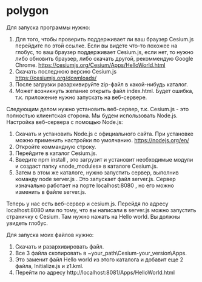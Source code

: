 # polygon

Для запуска программы нужно:
1. Для того, чтобы проверить поддерживает ли ваш браузер Cesium.js перейдите по этой ссылке. Если вы видете что-то похожее на глобус,
то ваш браузер поддерживает Cesium.js, если нет, то нужно либо обновить браузер, либо скачать другой, рекоммендую Google Chrome. 
https://cesiumjs.org/Cesium/Apps/HelloWorld.html
2. Скачать последнюю версию Cesium.js 
https://cesiumjs.org/downloads/
3. После загрузки разархивируйте zip-файл в какой-нибудь каталог.
4. Может возникнуть желание открыть файл index.html. Будет ошибка, т.к. приложение нужно запускать на веб-сервере.

Следующим делом нужно установить веб-сервер, т.к. Cesium.js - это полностью клиентская сторона.  Мы будем использовать Node.js. 
Настройка веб-сервера с помощью Node.js:
1. Скачать и установить Node.js с официального сайта. При установке можно применить настройки по умолчанию.
https://nodejs.org/en/
2. Откройте коммандную строку.
3. Перейдите в каталог Cesium.js.
4. Введите npm install , это загрузит и установит необходимые модули и создаст папку «node_modules» в каталоге Cesium.js.
5. Затем в этом же каталоге, нужно запустить сервер, выполнив команду node server.js . Это запускает файл server.js.
Сервер изначально работает на порте localhost:8080 , но его можно изменить в файле server.js.

Теперь у нас есть веб-сервер и cesium.js.
Перейдя по адресу localhost:8080 или по тому, что вы написали в server.js можно запустить страничку с Cesium. 
Там нужно нажать на Hello world. Вы должны увидеть глобус.

Для запуска моих файлов нужно:
1. Скачать и разархивировать файл.
2. Все 3 файла скопировать в ~your_path\Cesium-your_version\Apps.
3. Это заменит файл Hello world из этого каталога и добавит еще 2 файла, Initialize.js и z1.kml.
4. Перейти по адресу http://localhost:8081/Apps/HelloWorld.html
